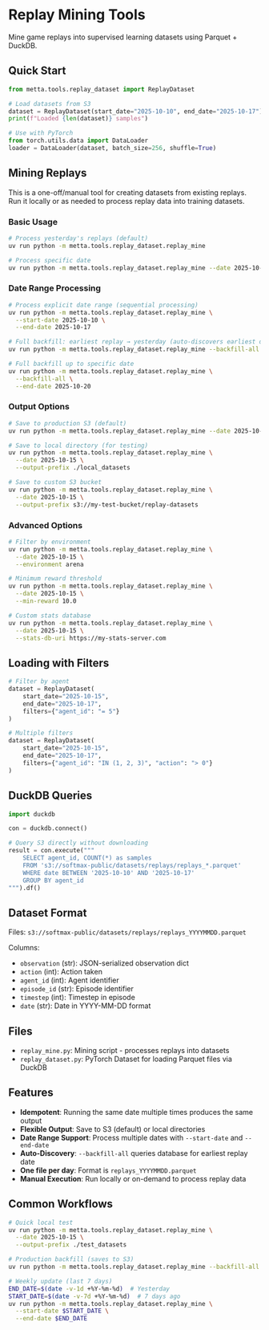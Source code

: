 # Replay Mining Tools

Mine game replays into supervised learning datasets using Parquet + DuckDB.

## Quick Start

```python
from metta.tools.replay_dataset import ReplayDataset

# Load datasets from S3
dataset = ReplayDataset(start_date="2025-10-10", end_date="2025-10-17")
print(f"Loaded {len(dataset)} samples")

# Use with PyTorch
from torch.utils.data import DataLoader
loader = DataLoader(dataset, batch_size=256, shuffle=True)
```

## Mining Replays

This is a one-off/manual tool for creating datasets from existing replays. Run it locally or as needed to process replay data into training datasets.

### Basic Usage

```bash
# Process yesterday's replays (default)
uv run python -m metta.tools.replay_dataset.replay_mine

# Process specific date
uv run python -m metta.tools.replay_dataset.replay_mine --date 2025-10-15
```

### Date Range Processing

```bash
# Process explicit date range (sequential processing)
uv run python -m metta.tools.replay_dataset.replay_mine \
  --start-date 2025-10-10 \
  --end-date 2025-10-17

# Full backfill: earliest replay → yesterday (auto-discovers earliest date)
uv run python -m metta.tools.replay_dataset.replay_mine --backfill-all

# Full backfill up to specific date
uv run python -m metta.tools.replay_dataset.replay_mine \
  --backfill-all \
  --end-date 2025-10-20
```

### Output Options

```bash
# Save to production S3 (default)
uv run python -m metta.tools.replay_dataset.replay_mine --date 2025-10-15

# Save to local directory (for testing)
uv run python -m metta.tools.replay_dataset.replay_mine \
  --date 2025-10-15 \
  --output-prefix ./local_datasets

# Save to custom S3 bucket
uv run python -m metta.tools.replay_dataset.replay_mine \
  --date 2025-10-15 \
  --output-prefix s3://my-test-bucket/replay-datasets
```

### Advanced Options

```bash
# Filter by environment
uv run python -m metta.tools.replay_dataset.replay_mine \
  --date 2025-10-15 \
  --environment arena

# Minimum reward threshold
uv run python -m metta.tools.replay_dataset.replay_mine \
  --date 2025-10-15 \
  --min-reward 10.0

# Custom stats database
uv run python -m metta.tools.replay_dataset.replay_mine \
  --date 2025-10-15 \
  --stats-db-uri https://my-stats-server.com
```

## Loading with Filters

```python
# Filter by agent
dataset = ReplayDataset(
    start_date="2025-10-15",
    end_date="2025-10-17",
    filters={"agent_id": "= 5"}
)

# Multiple filters
dataset = ReplayDataset(
    start_date="2025-10-15",
    end_date="2025-10-17",
    filters={"agent_id": "IN (1, 2, 3)", "action": "> 0"}
)
```

## DuckDB Queries

```python
import duckdb

con = duckdb.connect()

# Query S3 directly without downloading
result = con.execute("""
    SELECT agent_id, COUNT(*) as samples
    FROM 's3://softmax-public/datasets/replays/replays_*.parquet'
    WHERE date BETWEEN '2025-10-10' AND '2025-10-17'
    GROUP BY agent_id
""").df()
```

## Dataset Format

Files: `s3://softmax-public/datasets/replays/replays_YYYYMMDD.parquet`

Columns:
- `observation` (str): JSON-serialized observation dict
- `action` (int): Action taken
- `agent_id` (int): Agent identifier
- `episode_id` (str): Episode identifier
- `timestep` (int): Timestep in episode
- `date` (str): Date in YYYY-MM-DD format

## Files

- `replay_mine.py`: Mining script - processes replays into datasets
- `replay_dataset.py`: PyTorch Dataset for loading Parquet files via DuckDB

## Features

- **Idempotent**: Running the same date multiple times produces the same output
- **Flexible Output**: Save to S3 (default) or local directories
- **Date Range Support**: Process multiple dates with `--start-date` and `--end-date`
- **Auto-Discovery**: `--backfill-all` queries database for earliest replay date
- **One file per day**: Format is `replays_YYYYMMDD.parquet`
- **Manual Execution**: Run locally or on-demand to process replay data

## Common Workflows

```bash
# Quick local test
uv run python -m metta.tools.replay_dataset.replay_mine \
  --date 2025-10-15 \
  --output-prefix ./test_datasets

# Production backfill (saves to S3)
uv run python -m metta.tools.replay_dataset.replay_mine --backfill-all

# Weekly update (last 7 days)
END_DATE=$(date -v-1d +%Y-%m-%d)  # Yesterday
START_DATE=$(date -v-7d +%Y-%m-%d)  # 7 days ago
uv run python -m metta.tools.replay_dataset.replay_mine \
  --start-date $START_DATE \
  --end-date $END_DATE
```
